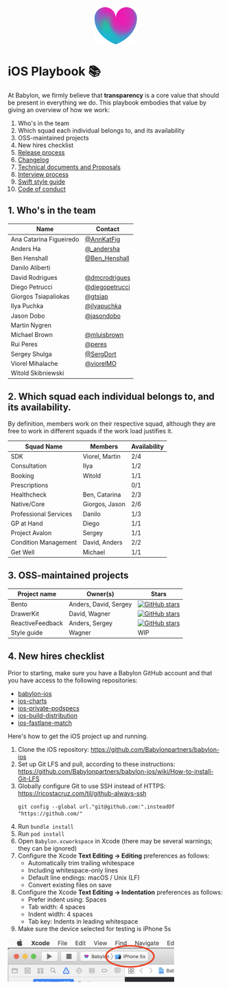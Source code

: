 <p align="center">
<img src="logo.png">
</p>


iOS Playbook 📚
==================================

At Babylon, we firmly believe that **transparency** is a core value that should be present in everything we do. This playbook embodies that value by giving an overview of how we work:

1. Who's in the team
2. Which squad each individual belongs to, and its availability
3. OSS-maintained projects
4. New hires checklist
5. [Release process](release.md)
6. [Changelog](CHANGELOG.md)
7. [Technical documents and Proposals](/TechnicalDocuments/README.md)
8. [Interview process](/Interview/README.md)
9. [Swift style guide](/Style-guide/README.md)
10. [Code of conduct](/Etiquette/README.md)


## 1. Who's in the team

| Name                    | Contact                                                       |
|-------------------------|---------------------------------------------------------------|
| Ana Catarina Figueiredo | [@AnnKatFig](https://twitter.com/AnnKatFig)                   |
| Anders Ha               | [@_andersha](https://twitter.com/_andersha)                   |
| Ben Henshall            | [@Ben_Henshall](https://twitter.com/ben_henshall?lang=en)     |
| Danilo Aliberti         |                                                               |
| David Rodrigues         | [@dmcrodrigues](https://twitter.com/dmcrodrigues)             |
| Diego Petrucci          | [@diegopetrucci](https://twitter.com/diegopetrucci)           |
| Giorgos Tsiapaliokas    | [@gtsiap](https://github.com/gtsiap)
| Ilya Puchka             | [@ilyapuchka](https://twitter.com/ilyapuchka)                 |
| Jason Dobo              | [@jasondobo](https://github.com/jasondobo)                    |
| Martin Nygren           |                                                               |
| Michael Brown           | [@mluisbrown](https://twitter.com/mluisbrown)                 |
| Rui Peres               | [@peres](https://twitter.com/peres)                           |
| Sergey Shulga           | [@SergDort](https://twitter.com/SergDort)                     |
| Viorel Mihalache        | [@viorelMO](https://twitter.com/viorelMO)                     |
| Witold Skibniewski      |                                                               |


## 2. Which squad each individual belongs to, and its availability.

By definition, members work on their respective squad, although they are free to work in different squads if the work load justifies it.


| Squad Name                    | Members                          | Availability |  
|-------------------------------|----------------------------------| ------------ |
| SDK                           | Viorel, Martin                   |    2/4       |
| Consultation                  | Ilya                             |    1/2       |
| Booking                       | Witold                           |    1/1       |
| Prescriptions                 |                                  |    0/1       |
| Healthcheck                   | Ben, Catarina                    |    2/3       |
| Native/Core                   | Giorgos, Jason                   |    2/6       |
| Professional Services         | Danilo                           |    1/3       |
| GP at Hand                    | Diego                            |    1/1       |
| Project Avalon                | Sergey                           |    1/1       |
| Condition Management          | David, Anders                    |    2/2       |
| Get Well                      | Michael                          |    1/1       |


## 3. OSS-maintained projects

| Project name                  | Owner(s)                 | Stars        |
|-------------------------------|--------------------------| ------------ |
| Bento                         | Anders, David, Sergey    | [![GitHub stars](https://img.shields.io/github/stars/BabylonPartners/Bento.svg?style=social&label=Star&maxAge=2592000)](https://GitHub.com/BabylonPartners/Bento/stargazers/) |
| DrawerKit                     | David, Wagner            |    [![GitHub stars](https://img.shields.io/github/stars/BabylonPartners/DrawerKit.svg?style=social&label=Star&maxAge=2592000)](https://GitHub.com/BabylonPartners/DrawerKit/stargazers/) |
| ReactiveFeedback              | Anders, Sergey           |    [![GitHub stars](https://img.shields.io/github/stars/BabylonPartners/ReactiveFeedback.svg?style=social&label=Star&maxAge=2592000)](https://GitHub.com/BabylonPartners/ReactiveFeedback/stargazers/) |
| Style guide                   | Wagner                   |    WIP       |

## 4. New hires checklist

Prior to starting, make sure you have a Babylon GitHub account and that you have access to the following repositories:

- [babylon-ios](https://github.com/Babylonpartners/babylon-ios)
- [ios-charts](https://github.com/Babylonpartners/ios-charts)
- [ios-private-podspecs](https://github.com/Babylonpartners/ios-private-podspecs)
- [ios-build-distribution](https://github.com/Babylonpartners/ios-build-distribution)
- [ios-fastlane-match](https://github.com/Babylonpartners/ios-fastlane-match)

Here's how to get the iOS project up and running.

1. Clone the iOS repository: https://github.com/Babylonpartners/babylon-ios
1. Set up Git LFS and pull, according to these instructions: https://github.com/Babylonpartners/babylon-ios/wiki/How-to-install-Git-LFS
1. Globally configure Git to use SSH instead of HTTPS: https://ricostacruz.com/til/github-always-ssh
     ```
     git config --global url."git@github.com:".insteadOf "https://github.com/"
     ```
1. Run `bundle install`
1. Run `pod install`
1. Open `Babylon.xcworkspace` in Xcode (there may be several warnings; they can be ignored)
1. Configure the Xcode **Text Editing -> Editing** preferences as follows:
     - Automatically trim trailing whitespace
     - Including whitespace-only lines
     - Default line endings: macOS / Unix (LF)
     - Convert existing files on save
1. Configure the Xcode **Text Editing -> Indentation** preferences as follows:
     - Prefer indent using: Spaces
     - Tab width: 4 spaces
     - Indent width: 4 spaces
     - Tab key: Indents in leading whitespace
1. Make sure the device selected for testing is iPhone 5s

<img src="iphone-5s.png" height="101" width="388" alt="iPhone 5s" />
